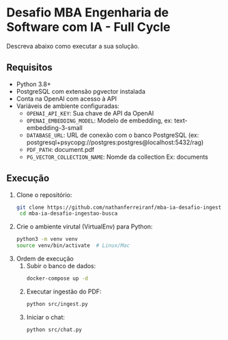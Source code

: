 # Desafio MBA Engenharia de Software com IA - Full Cycle

Descreva abaixo como executar a sua solução.

## Requisitos
- Python 3.8+
- PostgreSQL com extensão pgvector instalada
- Conta na OpenAI com acesso à API
- Variáveis de ambiente configuradas:
  - `OPENAI_API_KEY`: Sua chave de API da OpenAI
  - `OPENAI_EMBEDDING_MODEL`: Modelo de embedding, ex: text-embedding-3-small
  - `DATABASE_URL`: URL de conexão com o banco PostgreSQL (ex: postgresql+psycopg://postgres:postgres@localhost:5432/rag)
  - `PDF_PATH`: document.pdf
  - `PG_VECTOR_COLLECTION_NAME`: Nomde da collection Ex: documents

## Execução
1. Clone o repositório:
   ```bash
   git clone https://github.com/nathanferreiranf/mba-ia-desafio-ingestao-busca.git
    cd mba-ia-desafio-ingestao-busca
    ```
2. Crie o ambiente virutal (VirtualEnv) para Python:
    ```bash
    python3 -m venv venv
    source venv/bin/activate  # Linux/Mac
    ```
3. Ordem de execução
    1. Subir o banco de dados:
        ```bash
        docker-compose up -d
        ```
    2. Executar ingestão do PDF:
        ```bash
        python src/ingest.py
        ```
    3. Iniciar o chat:
        ```bash
        python src/chat.py
        ```
